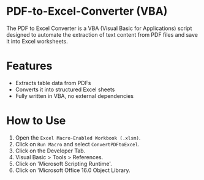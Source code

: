 # PDF-to-Excel-Converter  (VBA)
The PDF to Excel Converter is a VBA (Visual Basic for Applications) script designed to automate the extraction of text content from PDF files and save it into Excel worksheets.
# Features
- Extracts table data from PDFs
- Converts it into structured Excel sheets
- Fully written in VBA, no external dependencies
# How to Use
1. Open the `Excel Macro-Enabled Workbook (.xlsm)`.
2. Click on `Run Macro` and select `ConvertPDFtoExcel`.
3. Click on the Developer Tab.
4. Visual Basic > Tools > References.
5. Click on 'Microsoft Scripting Runtime'.
6. Click on 'Microsoft Office 16.0 Object Library.
